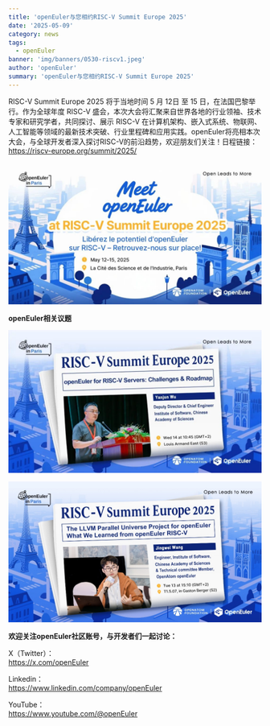 ```yaml
---
title: 'openEuler与您相约RISC-V Summit Europe 2025'
date: '2025-05-09'
category: news
tags:
  - openEuler
banner: 'img/banners/0530-riscv1.jpeg'
author: 'openEuler'
summary: 'openEuler与您相约RISC-V Summit Europe 2025'
---
```





RISC-V Summit Europe 2025 将于当地时间 5 月 12日 至 15
日，在法国巴黎举行。作为全球年度 RISC-V
盛会，本次大会将汇聚来自世界各地的行业领袖、技术专家和研究学者，共同探讨、展示
RISC-V
在计算机架构、嵌入式系统、物联网、人工智能等领域的最新技术突破、行业里程碑和应用实践。openEuler将亮相本次大会，与全球开发者深入探讨RISC-V的前沿趋势，欢迎朋友们关注！日程链接：https://riscv-europe.org/summit/2025/

![IMG\_256](./media/image1.jpeg)


**openEuler相关议题**

![IMG\_257](./media/image2.jpeg)


![IMG\_258](./media/image3.png)



**欢迎关注openEuler社区账号，与开发者们一起讨论：**


X（Twitter）：\
https://x.com/openEuler


Linkedin：\
https://www.linkedin.com/company/openEuler

YouTube：\
https://www.youtube.com/@openEuler
